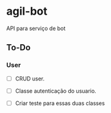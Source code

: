 # agil-bot
API para serviço de bot  

## To-Do

### User
- [ ] CRUD user.
- [ ] Classe autenticação do usuario.
- [ ] Criar teste para essas duas classes

